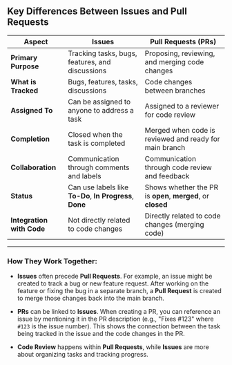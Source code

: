 ## Key Differences Between Issues and Pull Requests

| **Aspect**            | **Issues**                                      | **Pull Requests (PRs)**                             |
|-----------------------|-------------------------------------------------|----------------------------------------------------|
| **Primary Purpose**    | Tracking tasks, bugs, features, and discussions | Proposing, reviewing, and merging code changes     |
| **What is Tracked**    | Bugs, features, tasks, discussions              | Code changes between branches                      |
| **Assigned To**        | Can be assigned to anyone to address a task     | Assigned to a reviewer for code review             |
| **Completion**         | Closed when the task is completed               | Merged when code is reviewed and ready for main branch |
| **Collaboration**      | Communication through comments and labels       | Communication through code review and feedback     |
| **Status**             | Can use labels like **To-Do**, **In Progress**, **Done** | Shows whether the PR is **open**, **merged**, or **closed** |
| **Integration with Code** | Not directly related to code changes            | Directly related to code changes (merging code)    |

---

### How They Work Together:

- **Issues** often precede **Pull Requests**. For example, an issue might be created to track a bug or new feature request. After working on the feature or fixing the bug in a separate branch, a **Pull Request** is created to merge those changes back into the main branch.
  
- **PRs** can be linked to **Issues**. When creating a PR, you can reference an issue by mentioning it in the PR description (e.g., "Fixes #123" where `#123` is the issue number). This shows the connection between the task being tracked in the issue and the code changes in the PR.

- **Code Review** happens within **Pull Requests**, while **Issues** are more about organizing tasks and tracking progress.
